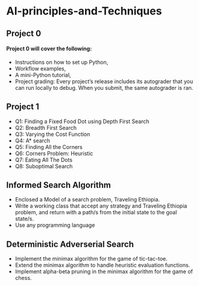 # AI-principles-and-Techniques

## Project 0

#### Project 0 will cover the following:

- Instructions on how to set up Python,
- Workflow examples,
- A mini-Python tutorial,
- Project grading: Every project’s release includes its autograder that you can run locally to debug. When you submit, the same autograder is ran.

## Project 1

- Q1: Finding a Fixed Food Dot using Depth First Search
- Q2: Breadth First Search
- Q3: Varying the Cost Function
- Q4: A* search
- Q5: Finding All the Corners
- Q6: Corners Problem: Heuristic
- Q7: Eating All The Dots
- Q8: Suboptimal Search

## Informed Search Algorithm

- Enclosed a Model of a search problem, Traveling Ethiopia. 
- Write a working class that accept any strategy and Traveling Ethiopia problem, and return with a path/s from the initial state to the goal state/s. 
- Use any programming language

## Deterministic Adverserial Search

- Implement the minimax algorithm for the game of tic-tac-toe.
- Extend the minimax algorithm to handle heuristic evaluation functions.
- Implement alpha-beta pruning in the minimax algorithm for the game of chess.

